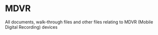# MDVR
All documents, walk-through files and other files relating to MDVR (Mobile Digital Recording) devices
